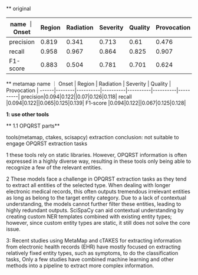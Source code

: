 ** original 
 


 name  ｜ Onset | Region | Radiation | Severity | Quality | Provocation | 
----------|----------|----------|----------|----------|----------|
precision|0.819|0.341|0.713|0.61|0.476|0.456|
recall |0.958|0.967|0.864|0.825|0.907|0.837|
F1-score |0.883|0.504|0.781|0.701|0.624|0.59|


** metamap
  name  ｜ Onset | Region | Radiation | Severity | Quality | Provocation | 
------|--------|----------|----------|----------|----------|----------|
precision|0.094|0.122||0.07|0.126|0.118|
recall |0.094|0.122||0.065|0.125|0.139|
F1-score |0.094|0.122||0.067|0.125|0.128|


**1: use other tools**

 ** 1.1 OPQRST parts**
 
  tools(metamap, ctakes, scisapcy) extraction conclusion: not suitable to engage OPQRST extraction tasks
  
  1 these tools rely on static libraries. However, OPQRST information is often expressed in a highly diverse way, resulting in these tools only being able to recognize a few of the relevant entities.
  
  2 These models face a challenge in OPQRST extraction tasks as they tend to extract all entities of the selected type. When dealing with longer electronic medical records, this often outputs tremendous irrelevant entities as long as belong to the target entity category. Due to a lack of contextual understanding, the models cannot further filter these entities, leading to highly redundant outputs. SciSpaCy can aid contextual understanding by creating custom NER templates combined with existing entity types; however, since custom entity types are static, it still does not solve the core issue.

  3: Recent studies using MetaMap and cTAKES for extracting information from electronic health records (EHR) have mostly focused on extracting relatively fixed entity types, such as symptoms, to do the classification tasks,  Only a few studies have combined machine learning and other methods into a pipeline to extract more complex information.

